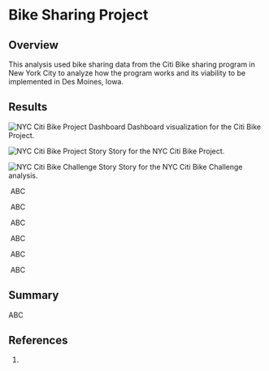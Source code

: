 # Bike Sharing Project

## Overview

This analysis used bike sharing data from the Citi Bike sharing program in New York City to analyze how the program works and its viability to be implemented in Des Moines, Iowa.

## Results

![NYC Citi Bike Project Dashboard](https://public.tableau.com/profile/matthew.kaufmann#!/vizhome/NYCCitiBikeProjectDashboard/NYCCitiBike)
Dashboard visualization for the Citi Bike Project.

![NYC Citi Bike Project Story](https://public.tableau.com/profile/matthew.kaufmann#!/vizhome/NYCCitiBikeProject_16098901306970/NYCCitiBikeStory)
Story for the NYC Citi Bike Project.

![NYC Citi Bike Challenge Story](https://public.tableau.com/profile/matthew.kaufmann#!/vizhome/NYCCitiBikeChallenge_16098898415460/NYCCitibikeStory)
Story for the NYC Citi Bike Challenge analysis.

![]()
ABC

![]()
ABC

![]()
ABC

![]()
ABC

![]()
ABC

![]()
ABC

## Summary

ABC

## References

1. 
